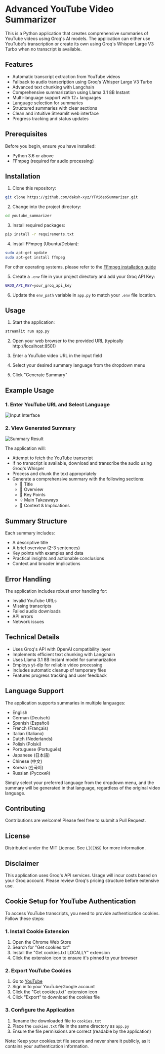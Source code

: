 # Advanced YouTube Video Summarizer

This is a Python application that creates comprehensive summaries of YouTube videos using Groq's AI models. The application can either use YouTube's transcription or create its own using Groq's Whisper Large V3 Turbo when no transcript is available.

## Features
- Automatic transcript extraction from YouTube videos
- Fallback to audio transcription using Groq's Whisper Large V3 Turbo
- Advanced text chunking with Langchain
- Comprehensive summarization using Llama 3.1 8B Instant
- Multi-language support with 12+ languages
- Language selection for summaries
- Structured summaries with clear sections
- Clean and intuitive Streamlit web interface
- Progress tracking and status updates

## Prerequisites

Before you begin, ensure you have installed:

- Python 3.6 or above
- FFmpeg (required for audio processing)

## Installation 

1. Clone this repository:
```bash
git clone https://github.com/daksh-xyz/YTVideoSummarizer.git
```

2. Change into the project directory:
```bash
cd youtube_summarizer
```

3. Install required packages:
```bash
pip install -r requirements.txt
```

4. Install FFmpeg (Ubuntu/Debian):
```bash
sudo apt-get update
sudo apt-get install ffmpeg
```
For other operating systems, please refer to the [FFmpeg installation guide](https://ffmpeg.org/download.html)

5. Create a `.env` file in your project directory and add your Groq API Key:
```bash
GROQ_API_KEY=your_groq_api_key
```

6. Update the `env_path` variable in `app.py` to match your `.env` file location.

## Usage

1. Start the application:
```bash
streamlit run app.py
```

2. Open your web browser to the provided URL (typically http://localhost:8501)

3. Enter a YouTube video URL in the input field

4. Select your desired summary language from the dropdown menu

5. Click "Generate Summary"

## Example Usage

### 1. Enter YouTube URL and Select Language
![Input Interface](1.png)

### 2. View Generated Summary
![Summary Result](2.png)

The application will:
- Attempt to fetch the YouTube transcript
- If no transcript is available, download and transcribe the audio using Groq's Whisper
- Process and chunk the text appropriately
- Generate a comprehensive summary with the following sections:
  - 🎯 Title
  - 📝 Overview
  - 🔑 Key Points
  - 💡 Main Takeaways
  - 🔄 Context & Implications

## Summary Structure

Each summary includes:
- A descriptive title
- A brief overview (2-3 sentences)
- Key points with examples and data
- Practical insights and actionable conclusions
- Context and broader implications

## Error Handling

The application includes robust error handling for:
- Invalid YouTube URLs
- Missing transcripts
- Failed audio downloads
- API errors
- Network issues

## Technical Details

- Uses Groq's API with OpenAI compatibility layer
- Implements efficient text chunking with Langchain
- Uses Llama 3.1 8B Instant model for summarization
- Employs yt-dlp for reliable video processing
- Includes automatic cleanup of temporary files
- Features progress tracking and user feedback

## Language Support

The application supports summaries in multiple languages:
- English
- German (Deutsch)
- Spanish (Español)
- French (Français)
- Italian (Italiano)
- Dutch (Nederlands)
- Polish (Polski)
- Portuguese (Português)
- Japanese (日本語)
- Chinese (中文)
- Korean (한국어)
- Russian (Русский)

Simply select your preferred language from the dropdown menu, and the summary will be generated in that language, regardless of the original video language.

## Contributing

Contributions are welcome! Please feel free to submit a Pull Request.

## License

Distributed under the MIT License. See `LICENSE` for more information.

## Disclaimer

This application uses Groq's API services. Usage will incur costs based on your Groq account. Please review Groq's pricing structure before extensive use.

## Cookie Setup for YouTube Authentication

To access YouTube transcripts, you need to provide authentication cookies. Follow these steps:

### 1. Install Cookie Extension
1. Open the Chrome Web Store
2. Search for "Get cookies.txt"
3. Install the "Get cookies.txt LOCALLY" extension
4. Click the extension icon to ensure it's pinned to your browser

### 2. Export YouTube Cookies
1. Go to [YouTube](https://www.youtube.com)
2. Sign in to your YouTube/Google account
3. Click the "Get cookies.txt" extension icon
4. Click "Export" to download the cookies file

### 3. Configure the Application
1. Rename the downloaded file to `cookies.txt`
2. Place the `cookies.txt` file in the same directory as `app.py`
3. Ensure the file permissions are correct (readable by the application)

Note: Keep your cookies.txt file secure and never share it publicly, as it contains your authentication information.
